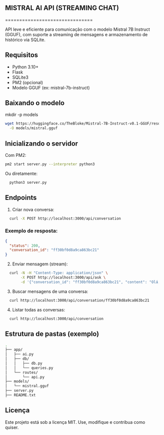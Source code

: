 ## MISTRAL AI API (STREAMING CHAT)
===============================

API leve e eficiente para comunicação com o modelo Mistral 7B Instruct (GGUF), 
com suporte a streaming de mensagens e armazenamento de histórico via SQLite.

Requisitos
----------

- Python 3.10+
- Flask
- SQLite3
- PM2 (opcional)
- Modelo GGUF (ex: mistral-7b-instruct)

Baixando o modelo
-----------------

mkdir -p models
```sh
wget https://huggingface.co/TheBloke/Mistral-7B-Instruct-v0.1-GGUF/resolve/main/mistral-7b-instruct-v0.1.Q4_K_M.gguf \
  -O models/mistral.gguf
```

Inicializando o servidor
------------------------

Com PM2:
  ```sh
  pm2 start server.py --interpreter python3
  ```

Ou diretamente:
```sh
  python3 server.py
```

Endpoints
---------

1. Criar nova conversa:

```sh
  curl -X POST http://localhost:3000/api/conversation
```

### Exemplo de resposta:
  ```json
  {
    "status": 200,
    "conversation_id": "ff30bf0d8a9ca863bc21"
  }
```

2. Enviar mensagem (stream):

```sh
  curl -N -H "Content-Type: application/json" \
       -X POST http://localhost:3000/api/ask \
       -d '{"conversation_id": "ff30bf0d8a9ca863bc21", "content": "Olá, tudo bem?"}'
```

3. Buscar mensagens de uma conversa:

```sh
  curl http://localhost:3000/api/conversation/ff30bf0d8a9ca863bc21
```

4. Listar todas as conversas:

```sh
  curl http://localhost:3000/api/conversation
```

Estrutura de pastas (exemplo)
-----------------------------
```sh
.
├── app/
│   ├── ai.py
│   ├── db/
│   │   ├── db.py
│   │   └── queries.py
│   └── routes/
│       └── api.py
├── models/
│   └── mistral.gguf
├── server.py
├── README.txt
```
Licença
-------

Este projeto está sob a licença MIT. Use, modifique e contribua como quiser.
